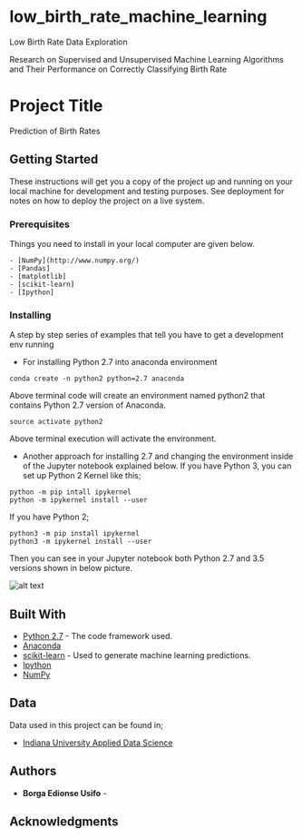 # low_birth_rate_machine_learning
Low Birth Rate Data Exploration 

Research on Supervised and Unsupervised Machine Learning Algorithms and Their Performance on Correctly Classifying Birth Rate

# Project Title

Prediction of Birth Rates 


## Getting Started

These instructions will get you a copy of the project up and running on your local machine for development and testing purposes. See deployment for notes on how to deploy the project on a live system.

### Prerequisites

Things you need to install in your local computer are given below. 

```
- [NumPy](http://www.numpy.org/)
- [Pandas]
- [matplotlib]
- [scikit-learn]
- [Ipython] 
```

### Installing

A step by step series of examples that tell you have to get a development env running

* For installing Python 2.7 into anaconda environment 

```
conda create -n python2 python=2.7 anaconda
```

Above terminal code will create an environment named python2 that contains Python 2.7 version of Anaconda.


```
source activate python2 
```

Above terminal execution will activate the environment. 

* Another approach for installing 2.7 and changing the environment inside of the Jupyter notebook explained below. If you have Python 3, you can set up Python 2 Kernel like this;

```
python -m pip intall ipykernel
python -m ipykernel install --user
```
If you have Python 2;

```
python3 -m pip install ipykernel
python3 -m ipykernel install --user
```
Then you can see in your Jupyter notebook both Python 2.7 and 3.5 versions shown in below picture. 

![alt text](https://preview.ibb.co/gKZSSw/Screen_Shot_2017_12_04_at_3_14_37_AM.png)


## Built With

* [Python 2.7](http://www.dropwizard.io/1.0.2/docs/) - The code framework used.
* [Anaconda](https://maven.apache.org/) 
* [scikit-learn](https://rometools.github.io/rome/) - Used to generate machine learning predictions. 
* [Ipython](https://jupyter.readthedocs.io/en/latest/install.html)
* [NumPy](http://www.numpy.org/)

## Data 

Data used in this project can be found in;
* [Indiana University Applied Data Science](https://www.iu.edu)

## Authors

* **Borga Edionse Usifo** - 



## Acknowledgments

